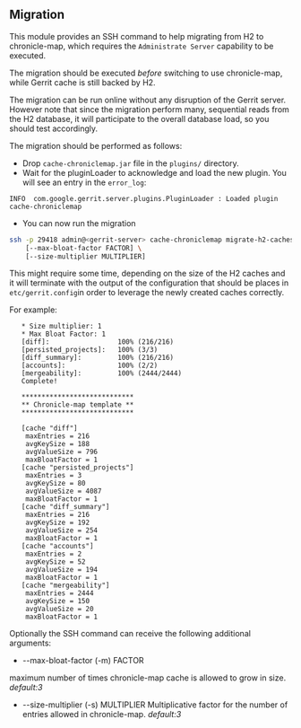 ## Migration

This module provides an SSH command to help migrating from H2 to chronicle-map,
which requires the `Administrate Server` capability to be executed.

The migration should be executed _before_ switching to use chronicle-map, while
Gerrit cache is still backed by H2.

The migration can be run online without any disruption of the Gerrit server.
However note that since the migration perform many, sequential reads from the H2
database, it will participate to the overall database load, so you should test
accordingly.

The migration should be performed as follows:

* Drop `cache-chroniclemap.jar` file in the `plugins/` directory.
* Wait for the pluginLoader to acknowledge and load the new plugin. You will
see an entry in the `error_log`:

```
INFO  com.google.gerrit.server.plugins.PluginLoader : Loaded plugin cache-chroniclemap
```

* You can now run the migration

```bash
ssh -p 29418 admin@<gerrit-server> cache-chroniclemap migrate-h2-caches \
    [--max-bloat-factor FACTOR] \
    [--size-multiplier MULTIPLIER]
```

This might require some time, depending on the size of the H2 caches and it will
terminate with the output of the configuration that should be places in
`etc/gerrit.config`in order to leverage the newly created caches correctly.

For example:

```Migrating H2 caches to Chronicle-Map...
   * Size multiplier: 1
   * Max Bloat Factor: 1
   [diff]:                 100% (216/216)
   [persisted_projects]:   100% (3/3)
   [diff_summary]:         100% (216/216)
   [accounts]:             100% (2/2)
   [mergeability]:         100% (2444/2444)
   Complete!

   ****************************
   ** Chronicle-map template **
   ****************************

   [cache "diff"]
   	maxEntries = 216
   	avgKeySize = 188
   	avgValueSize = 796
   	maxBloatFactor = 1
   [cache "persisted_projects"]
   	maxEntries = 3
   	avgKeySize = 80
   	avgValueSize = 4087
   	maxBloatFactor = 1
   [cache "diff_summary"]
   	maxEntries = 216
   	avgKeySize = 192
   	avgValueSize = 254
   	maxBloatFactor = 1
   [cache "accounts"]
   	maxEntries = 2
   	avgKeySize = 52
   	avgValueSize = 194
   	maxBloatFactor = 1
   [cache "mergeability"]
   	maxEntries = 2444
   	avgKeySize = 150
   	avgValueSize = 20
   	maxBloatFactor = 1
```

Optionally the SSH command can receive the following additional arguments:

* --max-bloat-factor (-m) FACTOR

maximum number of times chronicle-map cache is allowed to grow in size.
*default:3*

*  --size-multiplier (-s) MULTIPLIER
Multiplicative factor for the number of entries allowed in chronicle-map.
*default:3*